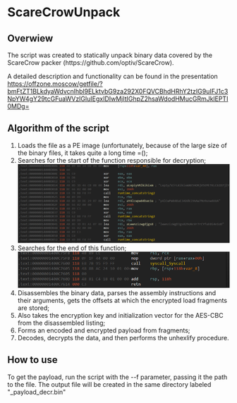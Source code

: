# ScareCrowUnpack
<h2>Overwiew</h2>
The script was created to statically unpack binary data covered by the ScareCrow packer (https://github.com/optiv/ScareCrow). 

A detailed description and functionality can be found in the presentation https://offzone.moscow/getfile/?bmFtZT1BLkdyaWdvcnlhbl9ELktvbG9za292X0FQVCBhdHRhY2tzIG9uIFJ1c3NpYW4gY29tcGFuaWVzIGluIEgxIDIwMjItIGhpZ2hsaWdodHMucGRmJklEPTI0MDg=

<h2>Algorithm of the script</h2>
<ol>
<li>Loads the file as a PE image (unfortunately, because of the large size of the binary files, it takes quite a long time =();</li>
<li>Searches for the start of the function responsible for decryption;</li>
  
<img src="/images/start.png" alt="Start of the function"/>
<li>Searches for the end of this function;</li>
<img src="/images/end.png" alt="End of the function"/>
<li>Disassembles the binary data, parses the assembly instructions and their arguments, gets the offsets at which the encrypted load fragments are stored;</li>
<li>Also takes the encryption key and initialization vector for the AES-CBC from the disassembled listing;</li>
<li>Forms an encoded and encrypted payload from fragments;</li>
<li>Decodes, decrypts the data, and then performs the unhexlify procedure.</li>
</ol>

<h2>How to use</h2>
To get the payload, run the script with the --f parameter, passing it the path to the file. The output file will be created in the same directory labeled "_payload_decr.bin"


